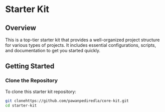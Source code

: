 # Starter Kit

## Overview

This is a top-tier starter kit that provides a well-organized project structure for various types of projects. It includes essential configurations, scripts, and documentation to get you started quickly.

## Getting Started

### Clone the Repository

To clone this starter kit repository:

```bash
git clonehttps://github.com/pawanpediredla/core-kit.git
cd starter-kit
